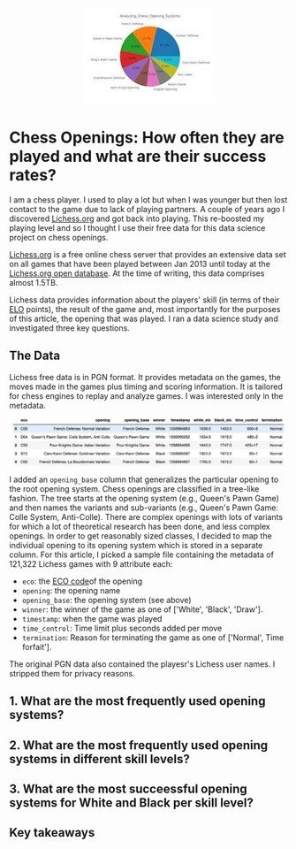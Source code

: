 <p align="center">
  <img src="images/Analyzing_Chess_Opening_Systems.jpg?raw=true"/>
</p>

# Chess Openings: How often they are played and what are their success rates?

I am a chess player. I used to play a lot but when I was younger but then lost
contact to the game due to lack of playing partners. A couple of
years ago I discovered [Lichess.org](https://lichess.org) and got back into playing. This
re-boosted my playing level and so I thought I use their free data
for this data science project on chess openings.

[Lichess.org](https://lichess.org) is a free online chess server that provides an extensive
data set on all games that have been played between Jan 2013 until
today at the [Lichess.org open database](https://database.lichess.org/). At the time of writing, this
data comprises almost 1.5TB.

Lichess data provides information about the players' skill (in terms of their [ELO](https://en.wikipedia.org/wiki/Elo_rating_system) points), the result
of the game and, most importantly for the purposes of this article, the opening that was played. I ran
a data science study and investigated three key questions.

## The Data

Lichess free data is in PGN format. It provides metadata on the games,
the moves made in the games plus timing and scoring information. It
is tailored for chess engines to replay and analyze games. I was interested only
in the metadata.  

<p align="center">
  <img alt="image" src="images/metadata.png">
</p>

I added an `opening_base` column that generalizes the particular opening to the root opening system. Chess openings are classified in a tree-like fashion. The tree starts at the opening system (e.g., Queen's Pawn Game) and then names the variants and sub-variants (e.g., Queen's Pawn Game: Colle System, Anti-Colle). There are complex openings with lots of variants for which a lot of theoretical research has been done, and less complex openings. In order to get reasonably sized classes, I decided to map the individual opening to its opening system which is stored in a separate column.
For this article, I picked a sample file containing the metadata of 121,322 Lichess games
with 9 attribute each:

- `eco`: the [ECO code](https://en.wikipedia.org/wiki/Encyclopaedia_of_Chess_Openings)of the opening
- `opening`: the opening name
- `opening_base`: the opening system (see above)
- `winner`: the winner of the game as one of ['White', 'Black', 'Draw'].
- `timestamp`: when the game was played
- `time_control`: Time limit plus seconds added per move
- `termination`: Reason for terminating the game as one of ['Normal', Time forfait'].

The original PGN data also contained the playesr's Lichess user names. I stripped them for privacy reasons.

## 1. What are the most frequently used opening systems?

## 2. What are the most frequently used opening systems in different skill levels?

## 3. What are the most succeessful opening systems for White and Black per skill level?

## Key takeaways
